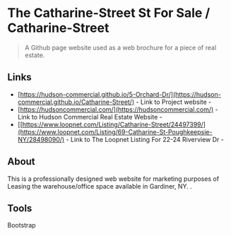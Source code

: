 
# The Catharine-Street St For Sale / Catharine-Street
> A Github page website used as a web brochure for a piece of real estate.

## Links

- [https://hudson-commercial.github.io/5-Orchard-Dr/](https://hudson-commercial.github.io/Catharine-Street/) - Link to Project website - 
- [https://hudsoncommercial.com/](https://hudsoncommercial.com/) - Link to Hudson Commercial Real Estate Website - 
- [[https://www.loopnet.com/Listing/Catharine-Street/24497399/](https://www.loopnet.com/Listing/69-Catharine-St-Poughkeepsie-NY/28498090/) - Link to The Loopnet Listing For 22-24 Riverview Dr - 


## About

This is a professionally designed web website for marketing purposes of Leasing the warehouse/office space available in Gardiner, NY.
.

## Tools

Bootstrap
